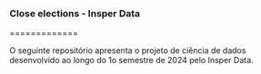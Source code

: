 ### Close elections - Insper Data

 =============


O seguinte repositório apresenta o projeto de ciência de dados desenvolvido ao longo do 1o semestre de 2024 pelo Insper Data. 
